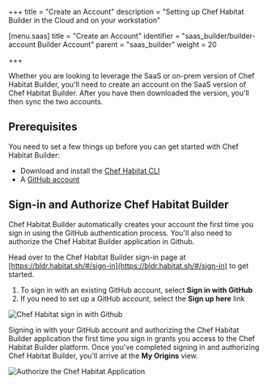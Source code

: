 +++
title = "Create an Account"
description = "Setting up Chef Habitat Builder in the Cloud and on your workstation"


[menu.saas]
    title = "Create an Account"
    identifier = "saas_builder/builder-account Builder Account"
    parent = "saas_builder"
    weight = 20

+++

Whether you are looking to leverage the SaaS or on-prem version of Chef Habitat Builder, you'll need to create an account on the SaaS version of Chef Habitat Builder. After you have then downloaded the version, you'll then sync the two accounts.

## Prerequisites

You need to set a few things up before you can get started with Chef Habitat Builder:

* Download and install the [Chef Habitat CLI](/install/)
* A [GitHub account](https://github.com/join)

## Sign-in and Authorize Chef Habitat Builder

Chef Habitat Builder automatically creates your account the first time you sign in using the GitHub authentication process. You'll also need to authorize the Chef Habitat Builder application in Github.

Head over to the Chef Habitat Builder sign-in page at [https://bldr.habitat.sh/#/sign-in](https://bldr.habitat.sh/#/sign-in) to get started.

1. To sign in with an existing GitHub account, select **Sign in with GitHub**
1. If you need to set up a GitHub account, select the **Sign up here** link

![Chef Habitat sign in with Github](/images/habitat/builder_sign_in.png)

Signing in with your GitHub account and authorizing the Chef Habitat Builder application the first time you sign in grants you access to the Chef Habitat Builder platform. Once you've completed signing in and authorizing Chef Habitat Builder, you'll arrive at the **My Origins** view.

![Authorize the Chef Habitat Application](/images/habitat/authorize.png)
